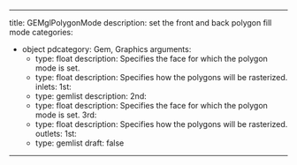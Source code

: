 
---
title: GEMglPolygonMode
description: set the front and back polygon fill mode
categories:
  - object
pdcategory: Gem, Graphics
arguments:
    - type: float
      description: Specifies the face for which the polygon mode is set.
    - type: float
      description: Specifies how the polygons will be rasterized.
inlets:
  1st:
    - type: gemlist
      description:
  2nd:
    - type: float
      description: Specifies the face for which the polygon mode is set.
  3rd:
    - type: float
      description: Specifies how the polygons will be rasterized.
outlets:
  1st:
    - type: gemlist
draft: false
---

